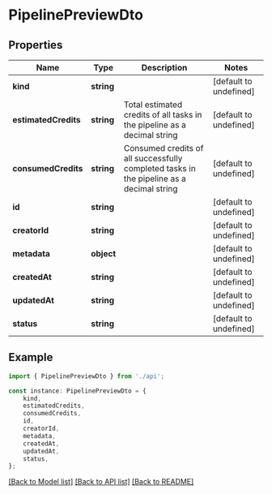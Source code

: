 # PipelinePreviewDto


## Properties

Name | Type | Description | Notes
------------ | ------------- | ------------- | -------------
**kind** | **string** |  | [default to undefined]
**estimatedCredits** | **string** | Total estimated credits of all tasks in the pipeline as a decimal string | [default to undefined]
**consumedCredits** | **string** | Consumed credits of all successfully completed tasks in the pipeline as a decimal string | [default to undefined]
**id** | **string** |  | [default to undefined]
**creatorId** | **string** |  | [default to undefined]
**metadata** | **object** |  | [default to undefined]
**createdAt** | **string** |  | [default to undefined]
**updatedAt** | **string** |  | [default to undefined]
**status** | **string** |  | [default to undefined]

## Example

```typescript
import { PipelinePreviewDto } from './api';

const instance: PipelinePreviewDto = {
    kind,
    estimatedCredits,
    consumedCredits,
    id,
    creatorId,
    metadata,
    createdAt,
    updatedAt,
    status,
};
```

[[Back to Model list]](../README.md#documentation-for-models) [[Back to API list]](../README.md#documentation-for-api-endpoints) [[Back to README]](../README.md)
